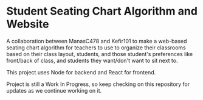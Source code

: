 # Student Seating Chart Algorithm and Website

A collaboration between ManasC478 and Kefir101 to make a web-based seating chart algorithm for teachers to use to organize their classrooms based on 
their class layout, students, and those student's preferences like front/back of class, and students they want/don't want to sit next to.

This project uses Node for backend and React for frontend.

Project is still a Work In Progress, so keep checking on this repository for updates as we continue working on it.

